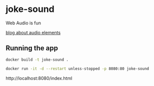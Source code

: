 # joke-sound
Web Audio is fun

[blog about audio elements](https://robooto.github.io/2020/11/06/audio-html5.html)

## Running the app
```bash
docker build -t joke-sound .
```

```bash
docker run -it -d --restart unless-stopped -p 8080:80 joke-sound
```

http://localhost:8080/index.html
